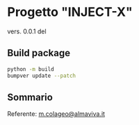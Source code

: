 # Progetto "INJECT-X"

vers. 0.0.1 del

## Build package

```bash
python -m build
bumpver update --patch
```

## Sommario

Referente: <m.colageo@almaviva.it>
